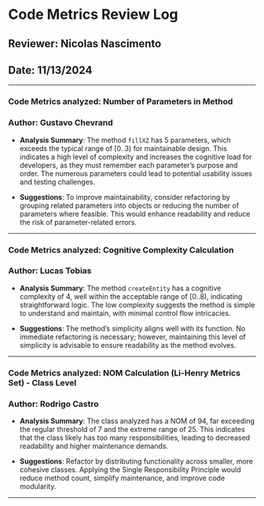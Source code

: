 # Code Metrics Review Log

## Reviewer: Nicolas Nascimento
## Date: 11/13/2024

---

### Code Metrics analyzed: Number of Parameters in Method
### Author: Gustavo Chevrand

- **Analysis Summary**: The method `fillXZ` has 5 parameters, which exceeds the typical range of [0..3) for maintainable design. This indicates a high level of complexity and increases the cognitive load for developers, as they must remember each parameter’s purpose and order. The numerous parameters could lead to potential usability issues and testing challenges.

- **Suggestions**: To improve maintainability, consider refactoring by grouping related parameters into objects or reducing the number of parameters where feasible. This would enhance readability and reduce the risk of parameter-related errors.

---

### Code Metrics analyzed: Cognitive Complexity Calculation
### Author: Lucas Tobias

- **Analysis Summary**: The method `createEntity` has a cognitive complexity of 4, well within the acceptable range of [0..8), indicating straightforward logic. The low complexity suggests the method is simple to understand and maintain, with minimal control flow intricacies.

- **Suggestions**: The method’s simplicity aligns well with its function. No immediate refactoring is necessary; however, maintaining this level of simplicity is advisable to ensure readability as the method evolves.

---

### Code Metrics analyzed: NOM Calculation (Li-Henry Metrics Set) - Class Level
### Author: Rodrigo Castro

- **Analysis Summary**: The class analyzed has a NOM of 94, far exceeding the regular threshold of 7 and the extreme range of 25. This indicates that the class likely has too many responsibilities, leading to decreased readability and higher maintenance demands.

- **Suggestions**: Refactor by distributing functionality across smaller, more cohesive classes. Applying the Single Responsibility Principle would reduce method count, simplify maintenance, and improve code modularity.

---